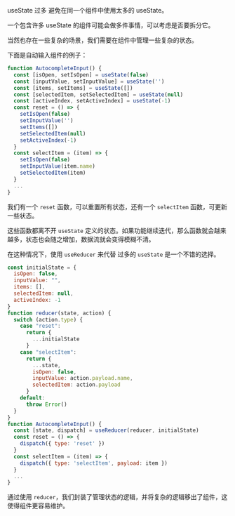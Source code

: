 

useState 过多
避免在同一个组件中使用太多的 useState。

一个包含许多 useState 的组件可能会做多件事情，可以考虑是否要拆分它。

当然也存在一些复杂的场景，我们需要在组件中管理一些复杂的状态。

下面是自动输入组件的例子：

```javascript
function AutocompleteInput() {
  const [isOpen, setIsOpen] = useState(false)
  const [inputValue, setInputValue] = useState('')
  const [items, setItems] = useState([])
  const [selectedItem, setSelectedItem] = useState(null)
  const [activeIndex, setActiveIndex] = useState(-1)
  const reset = () => {
    setIsOpen(false)
    setInputValue('')
    setItems([])
    setSelectedItem(null)
    setActiveIndex(-1)
  }
  const selectItem = (item) => {
    setIsOpen(false)
    setInputValue(item.name)
    setSelectedItem(item)
  }
  ...
}
```

我们有一个 `reset` 函数，可以重置所有状态，还有一个 `selectItem` 函数，可更新一些状态。

这些函数都离不开 `useState` 定义的状态。如果功能继续迭代，那么函数就会越来越多，状态也会随之增加，数据流就会变得模糊不清。

在这种情况下，使用 `useReducer` 来代替 过多的 `useState` 是一个不错的选择。



```javascript
const initialState = {
  isOpen: false,
  inputValue: "",
  items: [],
  selectedItem: null,
  activeIndex: -1
}
function reducer(state, action) {
  switch (action.type) {
    case "reset":
      return {
        ...initialState
      }
    case "selectItem":
      return {
        ...state,
        isOpen: false,
        inputValue: action.payload.name,
        selectedItem: action.payload
      }
    default:
      throw Error()
  }
}
function AutocompleteInput() {
  const [state, dispatch] = useReducer(reducer, initialState)
  const reset = () => {
    dispatch({ type: 'reset' })
  }
  const selectItem = (item) => {
    dispatch({ type: 'selectItem', payload: item })
  }
  ...
}

```

通过使用 `reducer`，我们封装了管理状态的逻辑，并将复杂的逻辑移出了组件，这使得组件更容易维护。